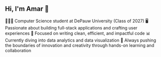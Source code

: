 ## Hi, I'm Amar 👋
👨🏻‍💻 Computer Science student at DePauw University (Class of 2027)
🖥️ Passionate about building full-stack applications and crafting user experiences
🔧 Focused on writing clean, efficient, and impactful code
📊 Currently diving into data analytics and data visualization
🚀 Always pushing the boundaries of innovation and creativity through hands-on learning and collaboration

<!--
**Amar103j/Amar103j** is a ✨ _special_ ✨ repository because its `README.md` (this file) appears on your GitHub profile.

Here are some ideas to get you started:

- 🔭 I’m currently working on ...
- 🌱 I’m currently learning ...
- 👯 I’m looking to collaborate on ...
- 🤔 I’m looking for help with ...
- 💬 Ask me about ...
- 📫 How to reach me: ...
- 😄 Pronouns: ...
- ⚡ Fun fact: ...
-->
